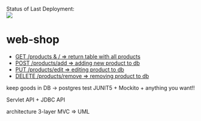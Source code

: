 Status of Last Deployment:<br>
<img src="https://github.com/polyakpavlo/shop/workflows/dev/badge.svg?branch=dev"><br>

# web-shop
- [GET /products & / => return table with all products]()
- [POST /products/add => adding new product to db]()
- [PUT /products/edit => editing  product to db]()
- [DELETE /products/remove => removing product to db]()

keep goods in DB -> postgres
test JUNIT5 + Mockito + anything you want!!

Servlet API + JDBC API

architecture 3-layer MVC => UML